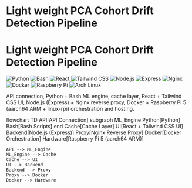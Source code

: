 # Light weight PCA Cohort Drift Detection Pipeline

# Light weight PCA Cohort Drift Detection Pipeline

![Python](https://img.shields.io/badge/python-3670A0?style=for-the-badge&logo=python&logoColor=ffdd54)
![Bash](https://img.shields.io/badge/bash_script-%23121011.svg?style=for-the-badge&logo=gnu-bash&logoColor=white)
![React](https://img.shields.io/badge/react-%2320232a.svg?style=for-the-badge&logo=react&logoColor=%2361DAFB)
![Tailwind CSS](https://img.shields.io/badge/tailwindcss-%2338B2AC.svg?style=for-the-badge&logo=tailwind-css&logoColor=white)
![Node.js](https://img.shields.io/badge/node.js-339933?style=for-the-badge&logo=node.js&logoColor=white)
![Express](https://img.shields.io/badge/express.js-%23404d59.svg?style=for-the-badge)
![Nginx](https://img.shields.io/badge/nginx-%23009639.svg?style=for-the-badge&logo=nginx&logoColor=white)
![Docker](https://img.shields.io/badge/docker-%230db7ed.svg?style=for-the-badge&logo=docker&logoColor=white)
![Raspberry Pi](https://img.shields.io/badge/-Raspberry_Pi-C51A4A?style=for-the-badge&logo=Raspberry-Pi)
![Arch Linux](https://img.shields.io/badge/archlinux-%230179DF.svg?style=for-the-badge&logo=arch-linux&logoColor=white)

API connection, Python + Bash ML engine, cache layer, React + Tailwind CSS UI, Node.js
(Express) + Nginx reverse proxy, Docker + Raspberry Pi 5 (aarch64 ARM + linux-rpi)
orchestration and hosting.

flowchart TD
    API[API Connection]
    subgraph ML_Engine
      Python[Python]
      Bash[Bash Scripts]
    end
    Cache[Cache Layer]
    UI[React + Tailwind CSS UI]
    Backend[Node.js (Express)]
    Proxy[Nginx Reverse Proxy]
    Docker[Docker Orchestration]
    Hardware[Raspberry Pi 5 (aarch64 ARM)]

    API --> ML_Engine
    ML_Engine --> Cache
    Cache --> UI
    UI --> Backend
    Backend --> Proxy
    Proxy --> Docker
    Docker --> Hardware

